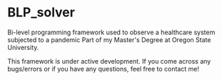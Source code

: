 # BLP_solver
Bi-level programming framework used to observe a healthcare system subjected to a pandemic
Part of my Master's Degree at Oregon State University.

This framework is under active development. If you come across any bugs/errors or if you have any questions, feel free to contact me!
